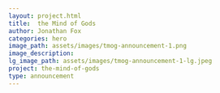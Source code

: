 ```yaml
---
layout: project.html
title:  the Mind of Gods
author: Jonathan Fox
categories: hero
image_path: assets/images/tmog-announcement-1.png
image_description:
lg_image_path: assets/images/tmog-announcement-1-lg.jpeg
project: the-mind-of-gods
type: announcement
---
```


